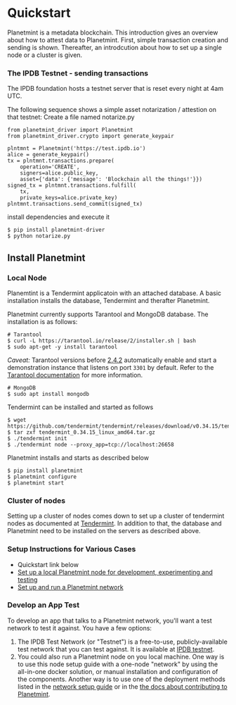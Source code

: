 # Quickstart

Planetmint is a metadata blockchain. This introduction gives an overview about how to attest data to Planetmint. First, simple transaction creation and sending is shown. Thereafter, an introdcution about how to set up a single node or a cluster is given.

### The IPDB Testnet - sending transactions

The IPDB foundation hosts a testnet server that is reset every night at 4am UTC.

The following sequence shows a simple asset notarization / attestion on that testnet: Create a file named notarize.py

```
from planetmint_driver import Planetmint
from planetmint_driver.crypto import generate_keypair

plntmnt = Planetmint('https://test.ipdb.io')
alice = generate_keypair()
tx = plntmnt.transactions.prepare(
    operation='CREATE',
    signers=alice.public_key,
    asset={'data': {'message': 'Blockchain all the things!'}})
signed_tx = plntmnt.transactions.fulfill(
    tx,
    private_keys=alice.private_key)
plntmnt.transactions.send_commit(signed_tx)
```

install dependencies and execute it

```
$ pip install planetmint-driver
$ python notarize.py
```

## Install Planetmint

### Local Node

Planemtint is a Tendermint applicatoin with an attached database. A basic installation installs the database, Tendermint and therafter Planetmint.

Planetmint currently supports Tarantool and MongoDB database. The installation is as follows:

```
# Tarantool
$ curl -L https://tarantool.io/release/2/installer.sh | bash 
$ sudo apt-get -y install tarantool
```

_Caveat:_ Tarantool versions before [2.4.2](https://www.tarantool.io/en/doc/latest/release/2.4.2/) automatically enable and start a demonstration instance that listens on port `3301` by default. Refer to the [Tarantool documentation](https://www.tarantool.io/en/doc/latest/getting\_started/getting\_started\_db/#creating-db-locally) for more information.

```
# MongoDB
$ sudo apt install mongodb
```

Tendermint can be installed and started as follows

```
$ wget https://github.com/tendermint/tendermint/releases/download/v0.34.15/tendermint_0.34.15_linux_amd64.tar.gz
$ tar zxf tendermint_0.34.15_linux_amd64.tar.gz
$ ./tendermint init
$ ./tendermint node --proxy_app=tcp://localhost:26658
```

Planetmint installs and starts as described below

```
$ pip install planetmint
$ planetmint configure
$ planetmint start
```

### Cluster of nodes

Setting up a cluster of nodes comes down to set up a cluster of tendermint nodes as documented at [Tendermint](https://docs.tendermint.com/v0.35/introduction/quick-start.html#cluster-of-nodes). In addition to that, the database and Planetmint need to be installed on the servers as described above.

### Setup Instructions for Various Cases

* Quickstart link below
* [Set up a local Planetmint node for development, experimenting and testing](../node-setup/index/)
* [Set up and run a Planetmint network](../network-setup/index/)

### Develop an App Test

To develop an app that talks to a Planetmint network, you'll want a test network to test it against. You have a few options:

1. The IPDB Test Network (or "Testnet") is a free-to-use, publicly-available test network that you can test against. It is available at [IPDB testnet](https://test.ipdb.io/).
2. You could also run a Planetmint node on you local machine. One way is to use this node setup guide with a one-node "network" by using the all-in-one docker solution, or manual installation and configuration of the components. Another way is to use one of the deployment methods listed in the [network setup guide](../network-setup/index/) or in the [the docs about contributing to Planetmint](../references/contributing/index/).
